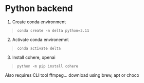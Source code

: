 # Python backend

1. Create conda environment
> `conda create -n delta python=3.11`
2. Activate conda environemnt
> `conda activate delta`
3. Install cohere, openai
> `python -m pip install cohere`

Also requires CLI tool ffmpeg... download using brew, apt or choco